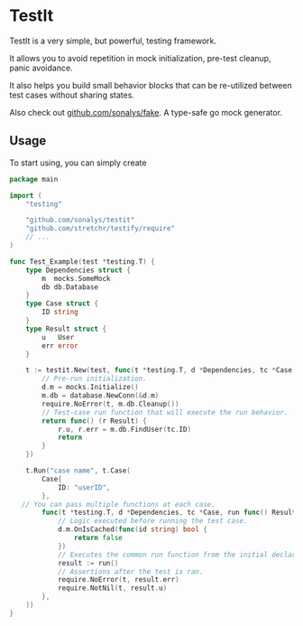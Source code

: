 # TestIt

TestIt is a very simple, but powerful, testing framework.

It allows you to avoid repetition in mock initialization, pre-test cleanup, panic avoidance.

It also helps you build small behavior blocks that can be re-utilized between test cases without sharing states.

Also check out [github.com/sonalys/fake](https://github.com/sonalys/fake). A type-safe go mock generator.

## Usage

To start using, you can simply create

```go
package main

import (
	"testing"

	"github.com/sonalys/testit"
	"github.com/stretchr/testify/require"
	// ...
)

func Test_Example(test *testing.T) {
	type Dependencies struct {
		m  mocks.SomeMock
		db db.Database
	}
	type Case struct {
		ID string
	}
	type Result struct {
		u   User
		err error
	}

	t := testit.New(test, func(t *testing.T, d *Dependencies, tc *Case) func() (r Result) {
		// Pre-run initialization.
		d.m = mocks.Initialize()
		m.db = database.NewConn(&d.m)
		require.NoError(t, m.db.Cleanup())
		// Test-case run function that will execute the run behavior.
		return func() (r Result) {
			r.u, r.err = m.db.FindUser(tc.ID)
			return
		}
	})

	t.Run("case name", t.Case(
		Case{
			ID: "userID",
		},
   // You can pass multiple functions at each case.
		func(t *testing.T, d *Dependencies, tc *Case, run func() Result) {
			// Logic executed before running the test case.
			d.m.OnIsCached(func(id string) bool {
				return false
			})
			// Executes the common run function from the initial declaration.
			result := run()
			// Assertions after the test is ran.
			require.NoError(t, result.err)
			require.NotNil(t, result.u)
		},
	))
}

```
